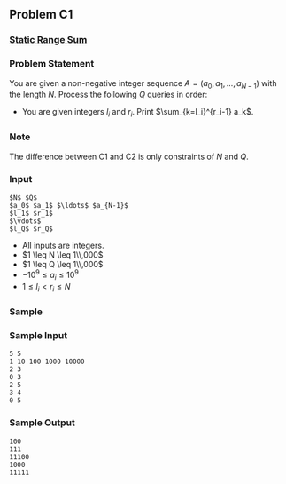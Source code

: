 


## Problem C1

### <u>**Static Range Sum**</u>

### Problem Statement

You are given a non-negative integer sequence $A = (a_0, a_1, \ldots, a_{N-1})$ with the length $N$. Process the following $Q$ queries in order:

- You are given integers $l_i$​ and $r_i$​. Print $\sum_{k=l_i}^{r_i-1} a_k$​.

### Note

The difference between C1 and C2 is only constraints of $N$ and $Q$.

### Input

```
$N$ $Q$
$a_0$​ $a_1$​ $\ldots$ $a_{N-1}$​
$l_1$​ $r_1$​
$\vdots$
$l_Q$​ $r_Q$​
```

- All inputs are integers.
- $1 \leq N \leq 1\\,000$
- $1 \leq Q \leq 1\\,000$
- $-10^{9} \leq a_i \leq 10^{9}$
- $1 \leq l_i < r_i \leq N$

### Sample


### Sample Input 
```
5 5
1 10 100 1000 10000
2 3
0 3
2 5
3 4
0 5
```



### Sample Output 
```
100
111
11100
1000
11111
```








